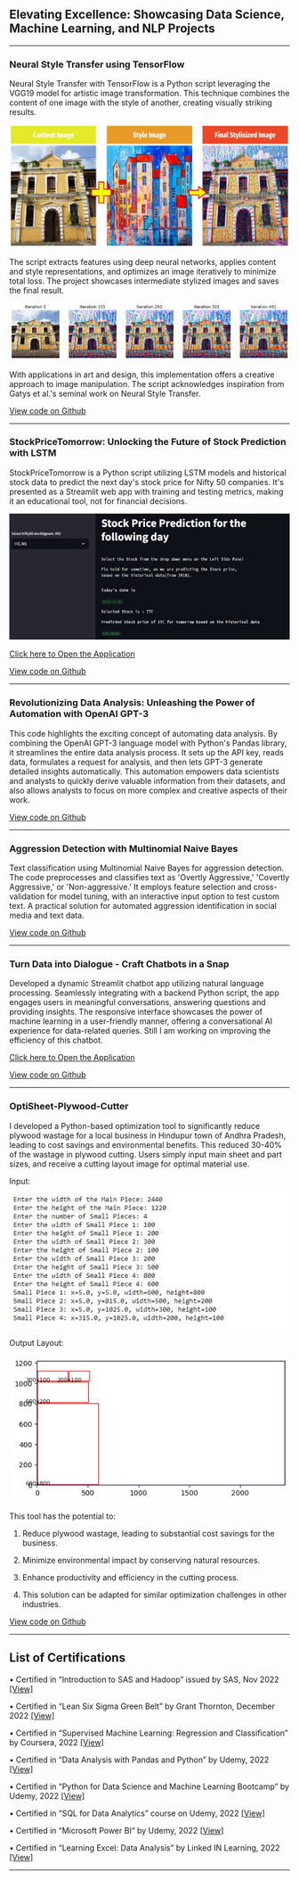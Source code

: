 ## Elevating Excellence: Showcasing Data Science, Machine Learning, and NLP Projects

---
### Neural Style Transfer using TensorFlow

Neural Style Transfer with TensorFlow is a Python script leveraging the VGG19 model for artistic image transformation. This technique combines the content of one image with the style of another, creating visually striking results. 

<img src="images/overview.JPG?raw=true" />

The script extracts features using deep neural networks, applies content and style representations, and optimizes an image iteratively to minimize total loss. The project showcases intermediate stylized images and saves the final result. 

<img src="images/iterations progress.png?raw=true" />

With applications in art and design, this implementation offers a creative approach to image manipulation. The script acknowledges inspiration from Gatys et al.'s seminal work on Neural Style Transfer.

[View code on Github](https://github.com/d-saikumar/NeuralStyleTransfer)

---
### StockPriceTomorrow: Unlocking the Future of Stock Prediction with LSTM

StockPriceTomorrow is a Python script utilizing LSTM models and historical stock data to predict the next day's stock price for Nifty 50 companies. It's presented as a Streamlit web app with training and testing metrics, making it an educational tool, not for financial decisions.

<img src="images/interface.JPG?raw=true" />

[Click here to Open the Application](https://stockpricetomorrow-prediction.streamlit.app/)

[View code on Github](https://github.com/d-saikumar/StockPriceTomorrow)

---
### Revolutionizing Data Analysis: Unleashing the Power of Automation with OpenAI GPT-3

This code highlights the exciting concept of automating data analysis. By combining the OpenAI GPT-3 language model with Python's Pandas library, it streamlines the entire data analysis process. It sets up the API key, reads data, formulates a request for analysis, and then lets GPT-3 generate detailed insights automatically. This automation empowers data scientists and analysts to quickly derive valuable information from their datasets, and also allows analysts to focus on more complex and creative aspects of their work.

[View code on Github](https://github.com/d-saikumar/GPT3DataAnalyzerBot)

---

### Aggression Detection with Multinomial Naive Bayes

Text classification using Multinomial Naive Bayes for aggression detection. The code preprocesses and classifies text as 'Overtly Aggressive,' 'Covertly Aggressive,' or 'Non-aggressive.' It employs feature selection and cross-validation for model tuning, with an interactive input option to test custom text. A practical solution for automated aggression identification in social media and text data.

[View code on Github](https://github.com/d-saikumar/AggressionDetection)

---

### Turn Data into Dialogue - Craft Chatbots in a Snap

Developed a dynamic Streamlit chatbot app utilizing natural language processing. Seamlessly integrating with a backend Python script, the app engages users in meaningful conversations, answering questions and providing insights. The responsive interface showcases the power of machine learning in a user-friendly manner, offering a conversational AI experience for data-related queries. Still I am working on improving the efficiency of this chatbot.

[Click here to Open the Application](https://simplechatbot.streamlit.app/)

[View code on Github](https://github.com/d-saikumar/Chatbot)

---
### OptiSheet-Plywood-Cutter 

I developed a Python-based optimization tool to significantly reduce plywood wastage for a local business in Hindupur town of Andhra Pradesh, leading to cost savings and environmental benefits. This reduced 30-40% of the wastage in plywood cutting. 
Users simply input main sheet and part sizes, and receive a cutting layout image for optimal material use.

Input:

<img src="images/OptiSheet_Input.JPG?raw=true" />

Output Layout:

<img src="images/OptiSheet_Output.png?raw=true" />

This tool has the potential to:

1) Reduce plywood wastage, leading to substantial cost savings for the business.

2) Minimize environmental impact by conserving natural resources.

3) Enhance productivity and efficiency in the cutting process.

4) This solution can be adapted for similar optimization challenges in other industries.

[View code on Github](https://github.com/d-saikumar/OptiSheet-Plywood-Cutter)

---
## List of Certifications
•	Certified in “Introduction to SAS and Hadoop” issued by SAS, Nov 2022 [[View]](https://www.credly.com/badges/00262425-e054-413c-a53a-68dc75d5c4d3/public_url)

•	Certified in “Lean Six Sigma Green Belt” by Grant Thornton, December 2022 [[View]](https://credential.certifyme.online/verify/7ebfac0b5219)

•	Certified in “Supervised Machine Learning: Regression and Classification” by Coursera, 2022 [[View]](https://www.coursera.org/account/accomplishments/verify/4FP8EK4VYXX9)

•	Certified in “Data Analysis with Pandas and Python” by Udemy, 2022 [[View]](https://www.udemy.com/certificate/UC-f05d0845-6092-4e9e-919a-3c5326ba85c3/)

•	Certified in “Python for Data Science and Machine Learning Bootcamp” by Udemy, 2022 [[View]](https://www.udemy.com/certificate/UC-a6827d8c-ab26-4ddc-b97a-342fdb5223ef/)

•	Certified in “SQL for Data Analytics” course on Udemy, 2022 [[View]](https://www.udemy.com/certificate/UC-def237a5-8354-4846-b3d3-66cda2a1d500/)

•	Certified in “Microsoft Power BI“ by Udemy, 2022 [[View]](https://www.udemy.com/certificate/UC-ef28e860-20b7-48a9-ab2a-c80f1ad8d1cd/)

•	Certified in “Learning Excel: Data Analysis” by Linked IN Learning, 2022 [[View]](https://www.linkedin.com/learning/certificates/3dc2e5688525ac3d959ef2267498d298fa3758bae33a6b5e2174dccd9dabed03)

---
